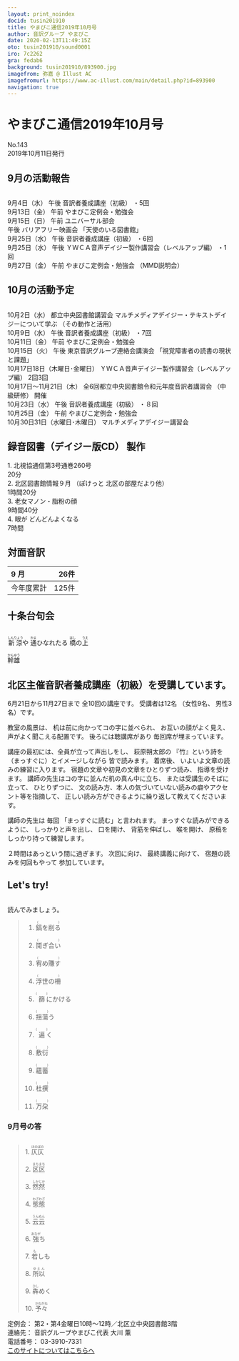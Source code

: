 ```yaml
---
layout: print_noindex
docid: tusin201910
title: やまびこ通信2019年10月号
author: 音訳グループ やまびこ
date: 2020-02-13T11:49:15Z
oto: tusin201910/sound0001
iro: 7c2262
gra: fedab6
background: tusin201910/893900.jpg
imagefrom: 弥嘉 @ Illust AC
imagefromurl: https://www.ac-illust.com/main/detail.php?id=893900
navigation: true
---
```

   

# <span data-dur="4.032" data-begin="2.050" id="xmri_0001">やまびこ通信2019年10月号</span>

<span data-dur="2.549" data-begin="6.082" id="xmri_0002">No.143</span>  
<span data-dur="3.93" data-begin="8.631" id="xmri_0003">2019年10月11日発行</span>

## <span data-dur="2.594" data-begin="17.185" id="xmri_0006">9月の活動報告</span>

<img class="migi" src="media/tusin201910/cut1.png" alt="" />


<span data-dur="1.892" data-begin="19.779" id="xmri_0007">9月4日（水）</span>
<span data-dur="0.866" data-begin="21.671" id="xmri_0008">午後</span>
<span data-dur="2.431" data-begin="22.537" id="xmri_0009">音訳者養成講座（初級）</span>
<span data-dur="1.866" data-begin="24.968" id="xmri_000A">・5回</span>  
<span data-dur="2.261" data-begin="26.834" id="xmri_000B">9月13日（金）</span>
<span data-dur="0.993" data-begin="29.095" id="xmri_000C">午前</span>
<span data-dur="3.6" data-begin="30.088" id="xmri_000D">やまびこ定例会・勉強会</span>  
<span data-dur="2.16" data-begin="33.688" id="xmri_000E">9月15日（日）</span>
<span data-dur="0.993" data-begin="35.848" id="xmri_000F">午前</span>
<span data-dur="2.626" data-begin="36.841" id="xmri_0010">ユニバーサル部会</span>  
<span data-dur="0.866" data-begin="39.467" id="xmri_0011">午後</span>
<span data-dur="1.891" data-begin="40.333" id="xmri_0012">バリアフリー映画会</span>
<span data-dur="2.614" data-begin="42.224" id="xmri_0013">「天使のいる図書館」</span>  
<span data-dur="2.287" data-begin="44.838" id="xmri_0014">9月25日（水）</span>
<span data-dur="0.866" data-begin="47.125" id="xmri_0015">午後</span>
<span data-dur="2.431" data-begin="47.991" id="xmri_0016">音訳者養成講座（初級）</span>
<span data-dur="1.841" data-begin="50.422" id="xmri_0017">・6回</span>  
<span data-dur="2.288" data-begin="52.263" id="xmri_0018">9月25日（水）</span>
<span data-dur="0.866" data-begin="54.551" id="xmri_0019">午後</span>
<span data-dur="5.012" data-begin="55.417" id="xmri_001A">ＹＷＣＡ音声デイジー製作講習会（レベルアップ編）</span>
<span data-dur="1.825" data-begin="60.429" id="xmri_001B">・1回</span>  
<span data-dur="2.376" data-begin="62.254" id="xmri_001C">9月27日（金）</span>
<span data-dur="0.993" data-begin="64.630" id="xmri_001D">午前</span>
<span data-dur="2.75" data-begin="65.623" id="xmri_001E">やまびこ定例会・勉強会</span>
<span data-dur="3.572" data-begin="68.373" id="xmri_001F">（MMD説明会）</span>

## <span data-dur="2.563" data-begin="71.945" id="xmri_0020">10月の活動予定</span>

<img class="migi" src="media/tusin201910/cut2.png" alt="" />


<span data-dur="2.011" data-begin="74.508" id="xmri_0021">10月2日（水）</span>
<span data-dur="3.109" data-begin="76.519" id="xmri_0022">都立中央図書館講習会</span>
<span data-dur="3.688" data-begin="79.628" id="xmri_0023">マルチメディアデイジー・テキストデイジーについて学ぶ</span>
<span data-dur="2.963" data-begin="83.316" id="xmri_0024">（その動作と活用）</span>  
<span data-dur="2.149" data-begin="86.279" id="xmri_0025">10月9日（水）</span>
<span data-dur="0.866" data-begin="88.428" id="xmri_0026">午後</span>
<span data-dur="2.431" data-begin="89.294" id="xmri_0027">音訳者養成講座（初級）</span>
<span data-dur="1.961" data-begin="91.725" id="xmri_0028">・7回</span>  
<span data-dur="2.366" data-begin="93.686" id="xmri_0029">10月11日（金）</span>
<span data-dur="0.993" data-begin="96.052" id="xmri_002A">午前</span>
<span data-dur="3.6" data-begin="97.045" id="xmri_002B">やまびこ定例会・勉強会</span>  
<span data-dur="2.153" data-begin="100.645" id="xmri_002C">10月15日（火）</span>
<span data-dur="0.866" data-begin="102.798" id="xmri_002D">午後</span>
<span data-dur="3.356" data-begin="103.664" id="xmri_002E">東京音訳グループ連絡会講演会</span>
<span data-dur="3.929" data-begin="107.020" id="xmri_002F">「視覚障害者の読書の現状と課題」</span>  
<span data-dur="4.152" data-begin="110.949" id="xmri_0030">10月17日18日（木曜日･金曜日）</span>
<span data-dur="5.013" data-begin="115.101" id="xmri_0031">ＹＷＣＡ音声デイジー製作講習会（レベルアップ編）</span>
<span data-dur="2.597" data-begin="120.114" id="xmri_0032">2回3回</span>  
<span data-dur="4.185" data-begin="122.711" id="xmri_0033">10月17日～11月21日（木）</span>
<span data-dur="5.464" data-begin="126.896" id="xmri_0034">全6回都立中央図書館令和元年度音訳者講習会</span>
<span data-dur="1.562" data-begin="132.360" id="xmri_0035">（中級研修）</span>
<span data-dur="1.875" data-begin="133.922" id="xmri_0036">開催</span>  
<span data-dur="2.474" data-begin="135.797" id="xmri_0037">10月23日（水）</span>
<span data-dur="0.866" data-begin="138.271" id="xmri_0038">午後</span>
<span data-dur="2.431" data-begin="139.137" id="xmri_0039">音訳者養成講座（初級）</span>
<span data-dur="1.932" data-begin="141.568" id="xmri_003A">・８回</span>  
<span data-dur="2.351" data-begin="143.500" id="xmri_003B">10月25日（金）</span>
<span data-dur="0.994" data-begin="145.851" id="xmri_003C">午前</span>
<span data-dur="3.599" data-begin="146.845" id="xmri_003D">やまびこ定例会・勉強会</span>  
<span data-dur="4.387" data-begin="150.444" id="xmri_003E">10月30日31日（水曜日･木曜日）</span>
<span data-dur="4.01" data-begin="154.831" id="xmri_003F">マルチメディアデイジー講習会</span>

## <span data-dur="3.853" data-begin="158.841" id="xmri_0040">録音図書（デイジー版CD） 製作</span>

<span data-dur="1.552" data-begin="162.694" id="xmri_0041"></span>
<span data-dur="0.806" data-begin="164.246" id="xmri_0042">1.</span>
<span data-dur="4.151" data-begin="165.052" id="xmri_0043">北視協通信第3号通巻260号</span>  
<span data-dur="1.992" data-begin="169.203" id="xmri_0044">20分</span>  
<span data-dur="0.697" data-begin="171.195" id="xmri_0045">2.</span>
<span data-dur="2.349" data-begin="171.892" id="xmri_0046">北区図書館情報９月</span>
<span data-dur="2.844" data-begin="174.241" id="xmri_0047">（ぽけっと 北区の部屋だより他）</span>  
<span data-dur="2.62" data-begin="177.085" id="xmri_0048">1時間20分</span>  
<span data-dur="0.797" data-begin="179.705" id="xmri_0049">3.</span>
<span data-dur="2.356" data-begin="180.502" id="xmri_004A">老女マノン・脂粉の顔</span>  
<span data-dur="2.571" data-begin="182.858" id="xmri_004B">9時間40分</span>  
<span data-dur="0.773" data-begin="185.429" id="xmri_004C">4.</span>
<span data-dur="2.012" data-begin="186.202" id="xmri_004D">眼が どんどんよくなる</span>  
<span data-dur="2.798" data-begin="188.214" id="xmri_004E">7時間</span>

## <span data-dur="2.022" data-begin="191.012" id="xmri_004F">対面音訳</span>

<span data-dur="0.968" data-begin="193.034" id="xmri_0050">9 月</span>|<span data-dur="2.225" data-begin="194.002" id="xmri_0051">26件</span>
|:---|---:|
<span data-dur="1.604" data-begin="196.227" id="xmri_0052">今年度累計</span>|<span data-dur="2.93" data-begin="197.831" id="xmri_0053">125件</span>

## <span data-dur="2.117" data-begin="200.761" id="xmri_0054">十条台句会</span>

<img class="migi" src="media/tusin201910/cut3.png" alt="" />


<span data-dur="10.081" data-begin="202.878" id="xmri_0055"><ruby>新涼<rt>しんりょう</rt></ruby>や
<ruby>通<rt>かよ</rt></ruby>ひなれたる
<ruby>橋<rt>はし</rt></ruby>の<ruby>上<rt>うえ</rt></ruby></span>

<span data-dur="2.585" data-begin="212.959" id="xmri_005B" class="haigo"><ruby>幹雄<rt>かんゆう</rt></ruby></span>

## <span data-dur="6.289" data-begin="215.544" id="xmri_005C">北区主催音訳者養成講座（初級）を受講しています。</span>

<span data-dur="4.244" data-begin="221.833" id="xmri_005D">6月21日から11月27日まで</span>
<span data-dur="3.333" data-begin="226.077" id="xmri_005E">全10回の講座です。</span>
<span data-dur="2.079" data-begin="229.410" id="xmri_005F">受講者は12名</span>
<span data-dur="1.47" data-begin="231.489" id="xmri_0060">（女性9名、</span>
<span data-dur="3.106" data-begin="232.959" id="xmri_0061">男性3名）です。</span>

<span data-dur="1.726" data-begin="236.065" id="xmri_0062">教室の風景は、</span>
<span data-dur="3.722" data-begin="237.791" id="xmri_0063">机は前に向かってコの字に並べられ、</span>
<span data-dur="2.325" data-begin="241.513" id="xmri_0064">お互いの顔がよく見え、</span>
<span data-dur="3.873" data-begin="243.838" id="xmri_0065">声がよく聞こえる配置です。</span>
<span data-dur="2.29" data-begin="247.711" id="xmri_0066">後ろには聴講席があり</span>
<span data-dur="3.858" data-begin="250.001" id="xmri_0067">毎回席が埋まっています。</span>

<span data-dur="3.795" data-begin="253.859" id="xmri_0068">講座の最初には、全員が立って声出しをし、</span>
<span data-dur="1.747" data-begin="257.654" id="xmri_0069">萩原朔太郎の</span>
<span data-dur="1.48" data-begin="259.401" id="xmri_006A">『竹』という詩を</span>
<span data-dur="2.208" data-begin="260.881" id="xmri_006B">（まっすぐに）とイメージしながら</span>
<span data-dur="2.794" data-begin="263.089" id="xmri_006C">皆で読みます。</span>
<span data-dur="1.209" data-begin="265.883" id="xmri_006D">着席後、</span>
<span data-dur="5.126" data-begin="267.092" id="xmri_006E">いよいよ文章の読みの練習に入ります。</span>
<span data-dur="3.907" data-begin="272.218" id="xmri_006F">宿題の文章や初見の文章をひとりずつ読み、</span>
<span data-dur="2.967" data-begin="276.125" id="xmri_0070">指導を受けます。</span>
<span data-dur="4.171" data-begin="279.092" id="xmri_0071">講師の先生はコの字に並んだ机の真ん中に立ち、</span>
<span data-dur="3.039" data-begin="283.263" id="xmri_0072">または受講生のそばに立って、</span>
<span data-dur="1.326" data-begin="286.302" id="xmri_0073">ひとりずつに、</span>
<span data-dur="5.579" data-begin="287.628" id="xmri_0074">文の読み方、本人の気づいていない読みの癖やアクセント等を指摘して、</span>
<span data-dur="5.804" data-begin="293.207" id="xmri_0075">正しい読み方ができるように繰り返して教えてくださいます。</span>

<span data-dur="1.683" data-begin="299.011" id="xmri_0076">講師の先生は</span>
<span data-dur="1.076" data-begin="300.694" id="xmri_0077">毎回</span>
<span data-dur="3.449" data-begin="301.770" id="xmri_0078">「まっすぐに読む」と言われます。</span>
<span data-dur="2.244" data-begin="305.219" id="xmri_0079">まっすぐな読みができるように、</span>
<span data-dur="1.912" data-begin="307.463" id="xmri_007A">しっかりと声を出し、</span>
<span data-dur="1.26" data-begin="309.375" id="xmri_007B">口を開け、</span>
<span data-dur="1.586" data-begin="310.635" id="xmri_007C">背筋を伸ばし、</span>
<span data-dur="1.264" data-begin="312.221" id="xmri_007D">喉を開け、</span>
<span data-dur="4.457" data-begin="313.485" id="xmri_007E">原稿をしっかり持って練習します。</span>

<span data-dur="3.901" data-begin="317.942" id="xmri_007F">２時間はあっという間に過ぎます。</span>
<span data-dur="1.394" data-begin="321.843" id="xmri_0080">次回に向け、</span>
<span data-dur="1.963" data-begin="323.237" id="xmri_0081">最終講義に向けて、</span>
<span data-dur="2.81" data-begin="325.200" id="xmri_0082">宿題の読みを何回もやって</span>
<span data-dur="3.13" data-begin="328.010" id="xmri_0083">参加しています。</span>

## <span data-dur="1.901" data-begin="331.140" id="xmri_0084">Let's try!</span>

<img class="migi" src="media/tusin201910/cut4.png" alt="" />


<span data-dur="2.342" data-begin="333.041" id="xmri_0085">読んでみましょう。</span>

 <span data-dur="1.351" data-begin="335.383" id="xmri_0086"></span>

<span data-dur="3.933" data-begin="336.734" id="xmri_0087"></span>

<blockquote markdown="1"> 
 

1. <ruby>鎬を削る<rt>(　　　)</rt></ruby>

 

2. <ruby>鬩ぎ合い<rt>(　　　)</rt></ruby>

 

3. <ruby>宥め賺す<rt>(　　　)</rt></ruby>

 

4. <ruby>浮世の柵<rt>(　　　)</rt></ruby>

 

5. <ruby>篩<rt>(　　　)</rt></ruby>にかける

 

6. <ruby>揺蕩<rt>(　　　)</rt></ruby>う

 

7. <ruby>遍<rt>(　　　)</rt></ruby>く

 

8. <ruby>敷衍<rt>(　　　)</rt></ruby>

 

9. <ruby>蘊蓄<rt>(　　　)</rt></ruby>

 

10. <ruby>杜撰<rt>(　　　)</rt></ruby>

 

11. <ruby>万朶<rt>(　　　)</rt></ruby>

 

 

</blockquote>
 

 

### <span data-dur="2.13" data-begin="340.667" id="xmri_0088">9月号の答</span>

<img class="migi" src="media/tusin201910/cut5.png" alt="" />


<blockquote markdown="1">
 
<span data-dur="0.807" data-begin="342.797" id="xmri_0089">1.</span>
<span data-dur="1.556" data-begin="343.604" id="xmri_008A"><ruby>仄仄<rt>ほのぼの</rt></ruby></span>

<span data-dur="0.697" data-begin="345.160" id="xmri_008B">2.</span>
<span data-dur="1.643" data-begin="345.857" id="xmri_008C"><ruby>区区<rt>まちまち</rt></ruby></span>

<span data-dur="0.797" data-begin="347.500" id="xmri_008D">3.</span>
<span data-dur="1.646" data-begin="348.297" id="xmri_008E"><ruby>然然<rt>しかじか</rt></ruby></span>

<span data-dur="0.773" data-begin="349.943" id="xmri_008F">4.</span>
<span data-dur="1.599" data-begin="350.716" id="xmri_0090"><ruby>態態<rt>わざわざ</rt></ruby></span>

<span data-dur="0.712" data-begin="352.315" id="xmri_0091">5.</span>
<span data-dur="1.454" data-begin="353.027" id="xmri_0092"><ruby>云云<rt>うんぬん</rt></ruby></span>

<span data-dur="0.872" data-begin="354.481" id="xmri_0093">6.</span>
<span data-dur="1.582" data-begin="355.353" id="xmri_0094"><ruby>強<rt>あなが</rt></ruby>ち</span>

<span data-dur="0.799" data-begin="356.935" id="xmri_0095">7.</span>
<span data-dur="1.512" data-begin="357.734" id="xmri_0096"><ruby>若<rt>も</rt></ruby>しも</span>

<span data-dur="0.832" data-begin="359.246" id="xmri_0097">8.</span>
<span data-dur="1.47" data-begin="360.078" id="xmri_0098"><ruby>所以<rt>ゆえん</rt></ruby></span>

<span data-dur="0.778" data-begin="361.548" id="xmri_0099">9.</span>
<span data-dur="1.649" data-begin="362.326" id="xmri_009A"><ruby>犇<rt>ひし</rt></ruby>めく</span>

<span data-dur="0.795" data-begin="363.975" id="xmri_009B">10.</span>
<span data-dur="1.565" data-begin="364.770" id="xmri_009C"><ruby>予々<rt>かねがね</rt></ruby></span>

</blockquote>


<span data-dur="1.24" data-begin="367.385" id="xmri_009D">定例会：</span>
<span data-dur="5.971" data-begin="368.625" id="xmri_009E">第2・第4金曜日10時～12時／北区立中央図書館3階</span>  
<span data-dur="1.297" data-begin="374.596" id="xmri_009F">連絡先：</span>
<span data-dur="4.029" data-begin="375.893" id="xmri_00A0">音訳グループやまびこ代表 大川 薫</span>  
<span data-dur="1.492" data-begin="379.922" id="xmri_00A1">電話番号：</span>
<span data-dur="3.701" data-begin="381.414" id="xmri_00A2">03-3910-7331</span>  
<span data-dur="2.379" data-begin="385.115" id="xmri_00A3"><a href="mailto:ymbk2016ml@gmail.com?Subject=やまびこウェブサイトについて" data-dur="2.196" data-begin="387.494" id="xmri_00A4">このサイトについてはこちらへ</a></span>
<span data-dur="5.92" data-begin="389.690" id="xmri_00A5"></span>

 <span data-dur="1.15" data-begin="395.610" id="xmri_00A6"></span>

